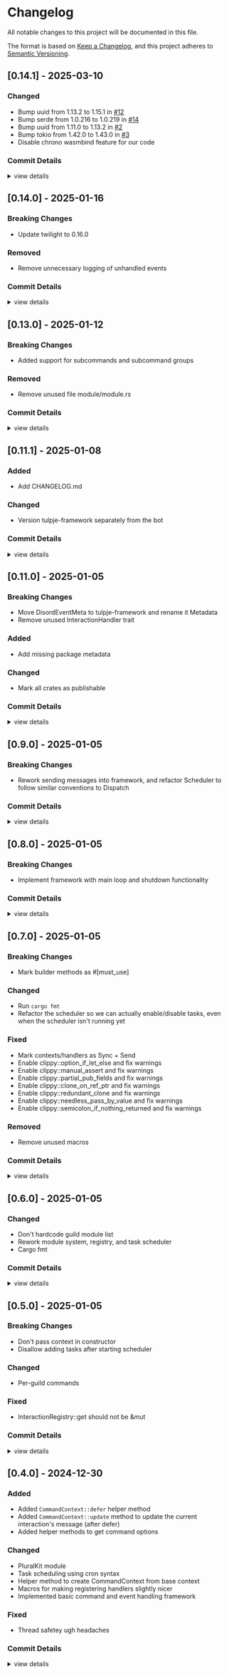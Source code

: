 # Changelog

All notable changes to this project will be documented in this file.

The format is based on [Keep a Changelog](https://keepachangelog.com/en/1.0.0/),
and this project adheres to [Semantic Versioning](https://semver.org/spec/v2.0.0.html).

## [0.14.1] - 2025-03-10

### Changed

 - Bump uuid from 1.13.2 to 1.15.1 in [#12](https://github.com/z0w13/tulpje/pull/12)
 - Bump serde from 1.0.216 to 1.0.219 in [#14](https://github.com/z0w13/tulpje/pull/14)
 - Bump uuid from 1.11.0 to 1.13.2 in [#2](https://github.com/z0w13/tulpje/pull/2)
 - Bump tokio from 1.42.0 to 1.43.0 in [#3](https://github.com/z0w13/tulpje/pull/3)
 - Disable chrono wasmbind feature for our code

### Commit Details

<details><summary>view details</summary>

 * build(deps): bump uuid from 1.13.2 to 1.15.1 ([`03bd122`](https://github.com/z0w13/tulpje/commit/03bd122951b391c4c56b233e7745f230925bf167))
 * build(deps): bump serde from 1.0.216 to 1.0.219 ([`2d4e975`](https://github.com/z0w13/tulpje/commit/2d4e975abe6f93c8e06ef20d63928f0156d4389f))
 * build(deps): bump uuid from 1.11.0 to 1.13.2 ([`723de3d`](https://github.com/z0w13/tulpje/commit/723de3d1e143c95a1d9c6013905a2a4d81070854))
 * build(deps): bump tokio from 1.42.0 to 1.43.0 ([`d4e6ba6`](https://github.com/z0w13/tulpje/commit/d4e6ba620d929564a901dbdba7e73796e07b33b6))
 * chore: disable chrono wasmbind feature for our code ([`429b4a4`](https://github.com/z0w13/tulpje/commit/429b4a4a6513837d5cd22ce5bcaad4ea04bab40a))
</details>

## [0.14.0] - 2025-01-16

### Breaking Changes

 - Update twilight to 0.16.0

### Removed

 - Remove unnecessary logging of unhandled events

### Commit Details

<details><summary>view details</summary>

 * fix(framework): remove unnecessary logging of unhandled events ([`0ec373f`](https://github.com/z0w13/tulpje/commit/0ec373f8bb8cc2ff5a0ae7d00a78d8e30dec981a))
 * chore!: update twilight to 0.16.0 ([`a974856`](https://github.com/z0w13/tulpje/commit/a9748566df2e386a97c6921c649cec57879fc456))
</details>

## [0.13.0] - 2025-01-12

### Breaking Changes

 - Added support for subcommands and subcommand groups

### Removed

 - Remove unused file module/module.rs

### Commit Details

<details><summary>view details</summary>

 * feat(framework)!: added support for subcommands and subcommand groups ([`007709f`](https://github.com/z0w13/tulpje/commit/007709f5a27dfa44e961653d134ece2e4820f3e1))
 * chore: remove unused file module/module.rs ([`a514ee2`](https://github.com/z0w13/tulpje/commit/a514ee27c975c5487c88f18c296fca59f7fbdff9))
</details>

## [0.11.1] - 2025-01-08

### Added

 - Add CHANGELOG.md

### Changed

 - Version tulpje-framework separately from the bot

### Commit Details

<details><summary>view details</summary>

 * docs: add CHANGELOG.md ([`0d202e7`](https://github.com/z0w13/tulpje/commit/0d202e7782b924955891541eb824b1026104be14))
 * chore: version tulpje-framework separately from the bot ([`916f1ff`](https://github.com/z0w13/tulpje/commit/916f1ff26bfd4687953f5435c61005f3cc5b444e))
</details>

## [0.11.0] - 2025-01-05

### Breaking Changes

- Move DisordEventMeta to tulpje-framework and rename it Metadata
- Remove unused InteractionHandler trait

### Added

- Add missing package metadata

### Changed

- Mark all crates as publishable

### Commit Details

<details><summary>view details</summary>

- mark all crates as publishable ([`3867bf6`](https://github.com/z0w13/tulpje/commit/3867bf60346a8391d98081d2370015ce6ec2d891))
- move DisordEventMeta to tulpje-framework and rename it Metadata ([`e1e93d7`](https://github.com/z0w13/tulpje/commit/e1e93d7903ff7a48066214ca002554ce91e4a9b3))
- remove unused InteractionHandler trait ([`641c297`](https://github.com/z0w13/tulpje/commit/641c297e65d00353d7b34147dda4e78d46114512))
- add missing package metadata ([`7a9e193`](https://github.com/z0w13/tulpje/commit/7a9e1939cf7fad86b6234612934413139d82e936))
</details>

## [0.9.0] - 2025-01-05

### Breaking Changes

- Rework sending messages into framework, and refactor Scheduler to follow similar conventions to Dispatch

### Commit Details

<details><summary>view details</summary>

- rework sending messages into framework, and refactor Scheduler to follow similar conventions to Dispatch ([`08bf914`](https://github.com/z0w13/tulpje/commit/08bf9145d5a412fffd3f489c4667f51f879ae4c1))
</details>

## [0.8.0] - 2025-01-05

### Breaking Changes

- Implement framework with main loop and shutdown functionality

### Commit Details

<details><summary>view details</summary>

- implement framework with main loop and shutdown functionality ([`891be50`](https://github.com/z0w13/tulpje/commit/891be50d55ef9869a0f10b48c1f50f0bc0181cd9))
</details>

## [0.7.0] - 2025-01-05

### Breaking Changes

- Mark builder methods as #[must_use]

### Changed

- Run `cargo fmt`
- Refactor the scheduler so we can actually enable/disable tasks, even when the scheduler isn't running yet

### Fixed

- Mark contexts/handlers as Sync + Send
- Enable clippy::option_if_let_else and fix warnings
- Enable clippy::manual_assert and fix warnings
- Enable clippy::partial_pub_fields and fix warnings
- Enable clippy::clone_on_ref_ptr and fix warnings
- Enable clippy::redundant_clone and fix warnings
- Enable clippy::needless_pass_by_value and fix warnings
- Enable clippy::semicolon_if_nothing_returned and fix warnings

### Removed

- Remove unused macros

### Commit Details

<details><summary>view details</summary>

- remove unused macros ([`5a9a1d5`](https://github.com/z0w13/tulpje/commit/5a9a1d58eed9ff9b1eb3c111aa1e02b38a9be1df))
- run `cargo fmt` ([`8e61d27`](https://github.com/z0w13/tulpje/commit/8e61d27a38b8031dc2d30c23c17b150dfd6d72ec))
- mark contexts/handlers as Sync + Send ([`d946b1d`](https://github.com/z0w13/tulpje/commit/d946b1d44f127d4550aad937be0c44a182aa9a12))
- enable clippy::option_if_let_else and fix warnings ([`bc27650`](https://github.com/z0w13/tulpje/commit/bc27650b9d073b67488039fc1ccd6322d42b4ee3))
- enable clippy::manual_assert and fix warnings ([`8b672eb`](https://github.com/z0w13/tulpje/commit/8b672eba70f3046e5d0458b02d1f1417ad88afca))
- enable clippy::partial_pub_fields and fix warnings ([`2155f3a`](https://github.com/z0w13/tulpje/commit/2155f3a4d6434c79205e6682f14bcd9c7a5e7932))
- enable clippy::clone_on_ref_ptr and fix warnings ([`b457f62`](https://github.com/z0w13/tulpje/commit/b457f624fad3e8030262d980b2879fc7ccc71fc3))
- mark builder methods as #[must_use] ([`3ec3a8a`](https://github.com/z0w13/tulpje/commit/3ec3a8a24344c5e1e780b54b132e68fc1e443383))
- enable clippy::redundant_clone and fix warnings ([`92e81e9`](https://github.com/z0w13/tulpje/commit/92e81e90362a5eb39625bef35487b06af8a20cc7))
- enable clippy::needless_pass_by_value and fix warnings ([`7e448c6`](https://github.com/z0w13/tulpje/commit/7e448c63bd57e2c3337b8dfb2618717f307ff368))
- enable clippy::semicolon_if_nothing_returned and fix warnings ([`a526faf`](https://github.com/z0w13/tulpje/commit/a526fafd635d3840b7eac26c8fe32bce923e7679))
- refactor the scheduler so we can actually enable/disable tasks, even when the scheduler isn't running yet ([`259b15a`](https://github.com/z0w13/tulpje/commit/259b15a5d0a2ef7a92fc9695525d800c01d92bd4))
</details>

## [0.6.0] - 2025-01-05

### Changed

- Don't hardcode guild module list
- Rework module system, registry, and task scheduler
- Cargo fmt

### Commit Details

<details><summary>view details</summary>

- don't hardcode guild module list ([`6b8000e`](https://github.com/z0w13/tulpje/commit/6b8000e973e6a6d333b4bf83cd7d814d79a48871))
- rework module system, registry, and task scheduler ([`ba4aae2`](https://github.com/z0w13/tulpje/commit/ba4aae287376f7040b6798c30d7be4d6c0a12ed2))
- cargo fmt ([`4a2d7d8`](https://github.com/z0w13/tulpje/commit/4a2d7d8b1f29ed55553fb7f01f73f0499600d7fd))
</details>

## [0.5.0] - 2025-01-05

### Breaking Changes

- Don't pass context in constructor
- Disallow adding tasks after starting scheduler

### Changed

- Per-guild commands

### Fixed

- InteractionRegistry::get should not be &mut

### Commit Details

<details><summary>view details</summary>

- InteractionRegistry::get should not be &mut ([`8eb9da9`](https://github.com/z0w13/tulpje/commit/8eb9da9b96af410807b9ce789aaf2a30726f4f74))
- per-guild commands ([`172d91c`](https://github.com/z0w13/tulpje/commit/172d91c8fe43e9ff7d8c46f02290712a28a7ea75))
- don't pass context in constructor ([`473c7d8`](https://github.com/z0w13/tulpje/commit/473c7d81c351f0cd2d7c16af747c30bb22d0b74c))
- disallow adding tasks after starting scheduler ([`f10212c`](https://github.com/z0w13/tulpje/commit/f10212ce1674b950033b934c08fe08834044702d))
</details>

## [0.4.0] - 2024-12-30

### Added

- Added `CommandContext::defer` helper method
- Added `CommandContext::update` method to update the current interaction's message (after defer)
- Added helper methods to get command options

### Changed

- PluralKit module
- Task scheduling using cron syntax
- Helper method to create CommandContext from base context
- Macros for making registering handlers slightly nicer
- Implemented basic command and event handling framework

### Fixed

- Thread safetey ugh headaches

### Commit Details

<details><summary>view details</summary>

- PluralKit module ([`eeb11e5`](https://github.com/z0w13/tulpje/commit/eeb11e5faf20f394a7a2e350c78706f152f85187))
- task scheduling using cron syntax ([`dbd42cb`](https://github.com/z0w13/tulpje/commit/dbd42cb547620d5c9a79b4618bcd87ac842629e6))
- thread safetey ugh headaches ([`84c6eab`](https://github.com/z0w13/tulpje/commit/84c6eab779e30ca2f84aec3360f6a74abda611aa))
- added `CommandContext::defer` helper method ([`c7ab85a`](https://github.com/z0w13/tulpje/commit/c7ab85a8ef48467a81977348ddd8bd9f2170216d))
- added `CommandContext::update` method to update the current interaction's message (after defer) ([`8c0541f`](https://github.com/z0w13/tulpje/commit/8c0541f8b76ee242aeb302b9b58210edcd91e39d))
- added helper methods to get command options ([`feec1f5`](https://github.com/z0w13/tulpje/commit/feec1f530d69957021fbc57bfd30630cecc5814d))
- helper method to create CommandContext from base context ([`02e18e4`](https://github.com/z0w13/tulpje/commit/02e18e412da53fab06507c118679bb5342427405))
- macros for making registering handlers slightly nicer ([`178e4b7`](https://github.com/z0w13/tulpje/commit/178e4b7b6c0f0a4df8469944038a2cf742a9e96a))
- implemented basic command and event handling framework ([`cde4d29`](https://github.com/z0w13/tulpje/commit/cde4d2940656156c0b1d1d5754b6de8e3139ed31))
</details>
<!-- generated by git-cliff -->
